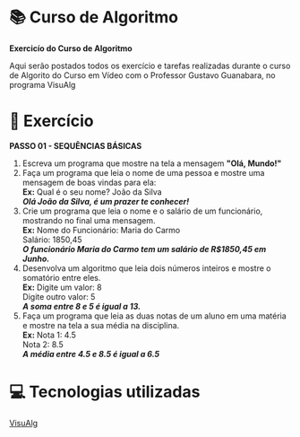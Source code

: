 # :books: Curso de Algoritmo
**Exercicío do Curso de Algoritmo**

 Aqui serão postados todos os exercício e tarefas realizadas durante o curso de Algorito do Curso em Vídeo com o Professor Gustavo Guanabara, no programa VisuAlg
 
 # :page_with_curl: Exercício
 **PASSO 01 - SEQUÊNCIAS BÁSICAS**
 
1) Escreva um programa que mostre na tela a mensagem **"Olá, Mundo!"**
2) Faça um programa que leia o nome de uma pessoa e mostre uma mensagem de boas vindas
para ela:<br>
**Ex:** Qual é o seu nome? João da Silva<br/>
    **_Olá João da Silva, é um prazer te conhecer!_**<br/>
3) Crie um programa que leia o nome e o salário de um funcionário, mostrando no
final uma mensagem.<br/> 
**Ex:** Nome do Funcionário: Maria do Carmo<br/>
    Salário: 1850,45<br/>
    **_O funcionário Maria do Carmo tem um salário de R$1850,45 em Junho._**<br/>
4) Desenvolva um algoritmo que leia dois números inteiros e mostre o somatório
entre eles.<br/>
**Ex:**
Digite um valor: 8<br/>
Digite outro valor: 5<br/>
**_A soma entre 8 e 5 é igual a 13._**<br/>
5) Faça um programa que leia as duas notas de um aluno em uma matéria e mostre
na tela a sua média na disciplina.<br/>
**Ex:** Nota 1: 4.5<br/>
Nota 2: 8.5<br/>
**_A média entre 4.5 e 8.5 é igual a 6.5_**<br/>
    
# :computer: Tecnologias utilizadas

[VisuAlg](https://visualg3.com.br/)
